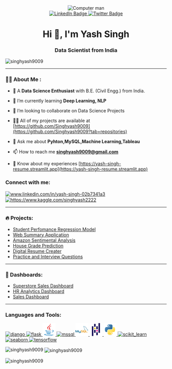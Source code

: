 <div id="header" align="center">
  <img src="https://camo.githubusercontent.com/62da68eb62b1e5f175f7d1f0191dd89a653d7908feb22d37d4a0ab07365d6791/68747470733a2f2f6d656469612e67697068792e636f6d2f6d656469612f4d3967624264396e6244724f5475314d71782f67697068792e676966" alt="Computer man" width="100"/>
</div>
<div id="badges" align="center">
  <a href="https://linkedin.com/in/yash-singh-02b7341a3">
    <img src="https://img.shields.io/badge/LinkedIn-blue?style=for-the-badge&logo=linkedin&logoColor=white" alt="LinkedIn Badge"/>
  </a>
  <a href="https://twitter.com/Yashthakur9009">
    <img src="https://img.shields.io/badge/Twitter-blue?style=for-the-badge&logo=twitter&logoColor=white" alt="Twitter Badge"/>
  </a>
</div>


<h1 align="center">Hi 👋, I'm Yash Singh</h1>
<h3 align="center">Data Scientist from India</h3>

<p align="left"> <img src="https://komarev.com/ghpvc/?username=singhyash9009&label=Profile%20views&color=0e75b6&style=flat" alt="singhyash9009" /> </p>

---

### :man_technologist: About Me :

- 👀 A **Data Science Enthusiast** with B.E. (Civil Engg.) from India.

- 🌱 I’m currently learning **Deep Learning, NLP**

- 💞️ I’m looking to collaborate on Data Science Projects

- 👨‍💻 All of my projects are available at [https://github.com/Singhyash9009](https://github.com/Singhyash9009?tab=repositories)

- 💬 Ask me about **Pyhton,MySQL,Machine Learning,Tableau**

- 📫 How to reach me **singhyash9009@gmail.com**

- 📄 Know about my experiences [https://yash-singh-resume.streamlit.app](https://yash-singh-resume.streamlit.app)

<h3 align="left">Connect with me:</h3>
<p align="left">
<a href="https://linkedin.com/in/yash-singh-02b7341a3" target="blank"><img align="center" src="https://raw.githubusercontent.com/rahuldkjain/github-profile-readme-generator/master/src/images/icons/Social/linked-in-alt.svg" alt="www.linkedin.com/in/yash-singh-02b7341a3" height="30" width="40" /></a>
<a href="https://kaggle.com/singhyash2222" target="blank"><img align="center" src="https://raw.githubusercontent.com/rahuldkjain/github-profile-readme-generator/master/src/images/icons/Social/kaggle.svg" alt="https://www.kaggle.com/singhyash2222" height="30" width="40" /></a>
</p>

---
### :fire: Projects:
- <a href="https://github.com/Singhyash9009/ML_Project_Student_Perfomance">Student Perfomance Regression Model</a>
- <a href="https://github.com/Singhyash9009/Web_Summary_App">Web Summary Application</a>
- <a href="https://github.com/Singhyash9009/Capstone_Amazon_Project">Amazon Sentimental Analysis</a>
- <a href="https://github.com/Singhyash9009/GIT-HUB/blob/main/MINI%20PROJECT/MINI%20PROJECT%20%202%20(CLASSIFICATION%20MODEL)%20YASH%20SINGH.ipynb">House Grade Prediction</a>
- <a href="https://github.com/Singhyash9009/Digital_Resume_CV">Digital Resume Creater</a>
- <a href="https://github.com/Singhyash9009/Practice_Interview_Data">Practice and Interview Questions<a/>
---
### 📄 Dashboards:
- <a href="https://public.tableau.com/app/profile/yash.singh8622/viz/SuperstoreSalesDashboard_17013505757220/Dashboard?publish=yes">Superstore Sales Dashboard</a>
- <a href="https://app.powerbi.com/groups/me/reports/38afca88-4b6c-46fb-985a-8d85cb366a72/ReportSection?experience=power-bi">HR Analytics Dashboard</a>
- <a href="https://app.powerbi.com/groups/me/reports/f5d97bc6-b886-46a3-b981-feb6c3746870/ReportSection?experience=power-bi">Sales Dashboard</a>
---

<h3 align="left">Languages and Tools:</h3>
<p align="left"> <a href="https://www.djangoproject.com/" target="_blank" rel="noreferrer"> <img src="https://cdn.worldvectorlogo.com/logos/django.svg" alt="django" width="40" height="40"/> </a> <a href="https://flask.palletsprojects.com/" target="_blank" rel="noreferrer"> <img src="https://www.vectorlogo.zone/logos/pocoo_flask/pocoo_flask-icon.svg" alt="flask" width="40" height="40"/> </a> <a href="https://www.java.com" target="_blank" rel="noreferrer"> <img src="https://raw.githubusercontent.com/devicons/devicon/master/icons/java/java-original.svg" alt="java" width="40" height="40"/> </a> <a href="https://www.microsoft.com/en-us/sql-server" target="_blank" rel="noreferrer"> <img src="https://www.svgrepo.com/show/303229/microsoft-sql-server-logo.svg" alt="mssql" width="40" height="40"/> </a> <a href="https://www.mysql.com/" target="_blank" rel="noreferrer"> <img src="https://raw.githubusercontent.com/devicons/devicon/master/icons/mysql/mysql-original-wordmark.svg" alt="mysql" width="40" height="40"/> </a> <a href="https://pandas.pydata.org/" target="_blank" rel="noreferrer"> <img src="https://raw.githubusercontent.com/devicons/devicon/2ae2a900d2f041da66e950e4d48052658d850630/icons/pandas/pandas-original.svg" alt="pandas" width="40" height="40"/> </a> <a href="https://www.python.org" target="_blank" rel="noreferrer"> <img src="https://raw.githubusercontent.com/devicons/devicon/master/icons/python/python-original.svg" alt="python" width="40" height="40"/> </a> <a href="https://scikit-learn.org/" target="_blank" rel="noreferrer"> <img src="https://upload.wikimedia.org/wikipedia/commons/0/05/Scikit_learn_logo_small.svg" alt="scikit_learn" width="40" height="40"/> </a> <a href="https://seaborn.pydata.org/" target="_blank" rel="noreferrer"> <img src="https://seaborn.pydata.org/_images/logo-mark-lightbg.svg" alt="seaborn" width="40" height="40"/> </a> <a href="https://www.tensorflow.org" target="_blank" rel="noreferrer"> <img src="https://www.vectorlogo.zone/logos/tensorflow/tensorflow-icon.svg" alt="tensorflow" width="40" height="40"/> </a> </p>

<p><img align="left" src="https://github-readme-stats.vercel.app/api/top-langs?username=singhyash9009&show_icons=true&locale=en&layout=compact" alt="singhyash9009" /></p>

<p>&nbsp;<img align="center" src="https://github-readme-stats.vercel.app/api?username=singhyash9009&show_icons=true&locale=en" alt="singhyash9009" /></p>

<p><img align="center" src="https://github-readme-streak-stats.herokuapp.com/?user=singhyash9009&" alt="singhyash9009" /></p>

